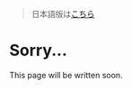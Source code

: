 > 日本語版は[こちら](https://doc.poac.pm/ja/reference/specifying-dependencies.html)

# Sorry...
This page will be written soon.
